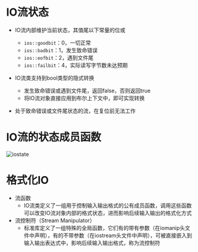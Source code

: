 # IO流状态

* IO流内部维护当前状态，其值尾以下常量的位或
    * `ios::goodbit`：0，一切正常
    * `ios::badbit`：1，发生致命错误
    * `ios::eofbit`：2，遇到文件尾
    * `ios::failbit`：4，实际读写字节数未达预期

* IO流类支持到bool类型的隐式转换
    * 发生致命错误或遇到文件尾，返回false，否则返回true
    * 将IO流对象直接应用到布尔上下文中，即可实现转换
* 处于致命错误或文件尾状态的流，在复位前无法工作

# IO流的状态成员函数

![iostate](../../docs/pics/iostate.png)

# 格式化IO

* 流函数
    * IO流类定义了一组用于控制输入输出格式的公有成员函数，调用这些函数可以改变IO流对象内部的格式状态，进而影响后续输入输出的格式化方式
* 流控制符（Stream Manipulator）
    * 标准库定义了一组特殊的全局函数，它们有的带有参数（在iomanip头文件中声明），有的不带参数（在iostream头文件中声明），可被直接嵌入到输入输出表达式中，影响后续输入输出格式，称为流控制符









